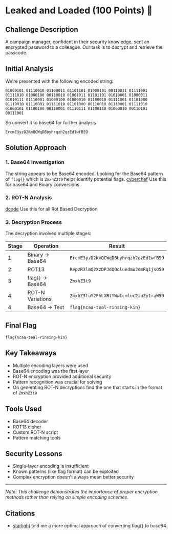 # Leaked and Loaded (100 Points) 🔐

## Challenge Description
A campaign manager, confident in their security knowledge, sent an encrypted password to a colleague. Our task is to decrypt and retrieve the passcode.

## Initial Analysis
We're presented with the following encoded string:
```text
01000101 01110010 01100011 01101101 01000101 00110011 01111001 01111010 01000100 00110010 01001011 01101101 01010001 01000011 01010111 01110001 01000100 01000010 01100010 01111001 01101000 01110010 01110001 01111010 01101000 00110010 01110001 01111010 01000101 01100100 00110001 01110111 01100110 01000010 00110101 00111001
```
So convert it to base64 for further analysis
```text
ErcmE3yzD2KmQCWqDBbyhrqzh2qzEd1wfB59
```

## Solution Approach

### 1. Base64 Investigation
The string appears to be Base64 encoded. Looking for the Base64 pattern of `flag{}` which is `ZmxhZ3t9` helps identify potential flags.
[cyberchef](https://gchq.github.io/CyberChef/) Use this for base64 and Binary conversions

### 2. ROT-N Analysis
[dcode](https://www.dcode.fr/rot-cipher) Use this for all Rot Based Decryption

### 3. Decryption Process
The decryption involved multiple stages:

| Stage | Operation | Result |
|-------|-----------|---------|
| 1 | Binary → Base64 | `ErcmE3yzD2KmQCWqDBbyhrqzh2qzEd1wfB59` |
| 2 | ROT13 | `RepzR3lmQ2XzDPJdQOoluedmu2dmRq1jsO59` |
| 3 | flag{} → Base64  | `ZmxhZ3t9` |
| 4 | ROT-N Variations | `ZmxhZ3tuY2FhLXRlYWwtcmluc2luZy1raW59`|
| 4 | Base64 → Text | `flag{ncaa-teal-rinsing-kin}`|


## Final Flag
```text
flag{ncaa-teal-rinsing-kin}
```

## Key Takeaways
- Multiple encoding layers were used
- Base64 encoding was the first layer
- ROT-N encryption provided additional security
- Pattern recognition was crucial for solving
- On generating ROT-N decryptions find the one that starts in the format of `ZmxhZ3t9`

## Tools Used
- Base64 decoder
- ROT13 cipher
- Custom ROT-N script
- Pattern matching tools

## Security Lessons
- Single-layer encoding is insufficient
- Known patterns (like flag format) can be exploited
- Complex encryption doesn't always mean better security

---
*Note: This challenge demonstrates the importance of proper encryption methods rather than relying on simple encoding schemes.*

## Citations
- [starlight](https://starlightpwn.github.io/) told me a more optimal approach of converting flag{} to base64

